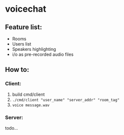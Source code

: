 # voicechat

## Feature list:
- Rooms
- Users list
- Speakers highlighting
- i/o as pre-recorded audio files

## How to:
### Client:
1) build cmd/client
2) ``` ./cmd/client "user_name" "server_addr" "room_tag" ```
3)  ``` voice message.wav ```

### Server:
todo...

